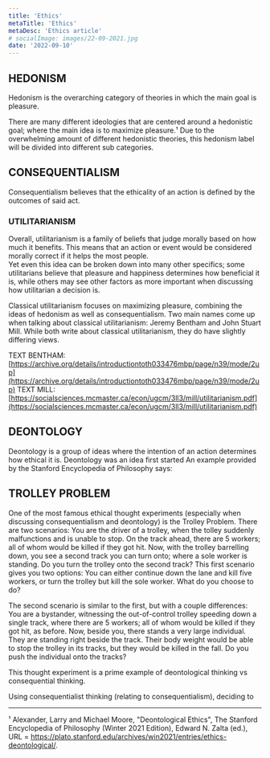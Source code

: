 ```yaml
---
title: 'Ethics'
metaTitle: 'Ethics'
metaDesc: 'Ethics article'
# socialImage: images/22-09-2021.jpg
date: '2022-09-10'
---
```


## HEDONISM
Hedonism is the overarching category of theories in which the main goal is pleasure.

There are many different ideologies that are centered around a hedonistic goal; where the main idea is to maximize pleasure.¹
Due to the overwhelming amount of different hedonistic theories, this hedonism label will be divided into different sub categories.
## CONSEQUENTIALISM
Consequentialism believes that the ethicality of an action is defined by the outcomes of said act.

### UTILITARIANISM

Overall, utilitarianism is a family of beliefs that judge morally based on how much it benefits. This means that an action or event would be considered morally correct if it helps the most people.  
Yet even this idea can be broken down into many other specifics; some utilitarians believe that pleasure and happiness determines how beneficial it is, while others may see other factors as more important when discussing how utilitarian a decision is. 

Classical utilitarianism focuses on maximizing pleasure, combining the ideas of hedonism as well as consequentialism. Two main names come up when talking about classical utilitarianism: Jeremy Bentham and John Stuart Mill. While both write about classical utilitarianism, they do have slightly differing views. 

TEXT BENTHAM: [https://archive.org/details/introductiontoth033476mbp/page/n39/mode/2up](https://archive.org/details/introductiontoth033476mbp/page/n39/mode/2up)
TEXT MILL: [https://socialsciences.mcmaster.ca/econ/ugcm/3ll3/mill/utilitarianism.pdf](https://socialsciences.mcmaster.ca/econ/ugcm/3ll3/mill/utilitarianism.pdf)

## DEONTOLOGY
Deontology is a group of ideas where the intention of an action determines how ethical it is.
Deontology was an idea first started
An example provided by the Stanford Encyclopedia of Philosophy says:

## TROLLEY PROBLEM
One of the most famous ethical thought experiments (especially when discussing consequentialism and deontology) is the Trolley Problem. 
There are two scenarios: You are the driver of a trolley, when the tolley suddenly malfunctions and is unable to stop. On the track ahead, there are 5 workers; all of whom would be killed if they got hit. 
Now, with the trolley barrelling down, you see a second track you can turn onto; where a sole worker is standing. Do you turn the trolley onto the second track? This first scenario gives you two options: You can either continue down the lane and kill five workers, or turn the trolley but kill the sole worker. 
What do you choose to do? 

The second scenario is similar to the first, but with a couple differences: 
You are a bystander, witnessing the out-of-control trolley speeding down a single track, where there are 5 workers; all of whom would be killed if they got hit, as before. 
Now, beside you, there stands a very large individual. They are standing right beside the track. Their body weight would be able to stop the trolley in its tracks, but they would be killed in the fall. 
Do you push the individual onto the tracks?

This thought experiment is a prime example of deontological thinking vs consequential thinking.

Using consequentialist thinking (relating to consequentialism), deciding to 

---
¹ Alexander, Larry and Michael Moore, "Deontological Ethics", The Stanford Encyclopedia of Philosophy (Winter 2021 Edition), Edward N. Zalta (ed.), URL = <https://plato.stanford.edu/archives/win2021/entries/ethics-deontological/>.